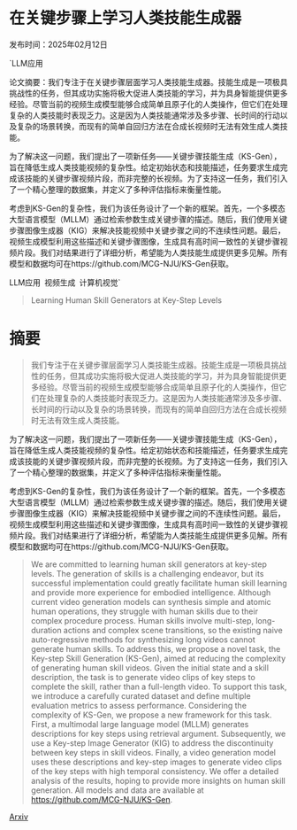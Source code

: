 # 在关键步骤上学习人类技能生成器

发布时间：2025年02月12日

`LLM应用

论文摘要：我们专注于在关键步骤层面学习人类技能生成器。技能生成是一项极具挑战性的任务，但其成功实施将极大促进人类技能的学习，并为具身智能提供更多经验。尽管当前的视频生成模型能够合成简单且原子化的人类操作，但它们在处理复杂的人类技能时表现乏力。这是因为人类技能通常涉及多步骤、长时间的行动以及复杂的场景转换，而现有的简单自回归方法在合成长视频时无法有效生成人类技能。

为了解决这一问题，我们提出了一项新任务——关键步骤技能生成（KS-Gen），旨在降低生成人类技能视频的复杂性。给定初始状态和技能描述，任务要求生成完成该技能的关键步骤视频片段，而非完整的长视频。为了支持这一任务，我们引入了一个精心整理的数据集，并定义了多种评估指标来衡量性能。

考虑到KS-Gen的复杂性，我们为该任务设计了一个新的框架。首先，一个多模态大型语言模型（MLLM）通过检索参数生成关键步骤的描述。随后，我们使用关键步骤图像生成器（KIG）来解决技能视频中关键步骤之间的不连续性问题。最后，视频生成模型利用这些描述和关键步骤图像，生成具有高时间一致性的关键步骤视频片段。我们对结果进行了详细分析，希望能为人类技能生成提供更多见解。所有模型和数据均可在https://github.com/MCG-NJU/KS-Gen获取。

LLM应用` `视频生成` `计算机视觉`

> Learning Human Skill Generators at Key-Step Levels

# 摘要

> 我们专注于在关键步骤层面学习人类技能生成器。技能生成是一项极具挑战性的任务，但其成功实施将极大促进人类技能的学习，并为具身智能提供更多经验。尽管当前的视频生成模型能够合成简单且原子化的人类操作，但它们在处理复杂的人类技能时表现乏力。这是因为人类技能通常涉及多步骤、长时间的行动以及复杂的场景转换，而现有的简单自回归方法在合成长视频时无法有效生成人类技能。

为了解决这一问题，我们提出了一项新任务——关键步骤技能生成（KS-Gen），旨在降低生成人类技能视频的复杂性。给定初始状态和技能描述，任务要求生成完成该技能的关键步骤视频片段，而非完整的长视频。为了支持这一任务，我们引入了一个精心整理的数据集，并定义了多种评估指标来衡量性能。

考虑到KS-Gen的复杂性，我们为该任务设计了一个新的框架。首先，一个多模态大型语言模型（MLLM）通过检索参数生成关键步骤的描述。随后，我们使用关键步骤图像生成器（KIG）来解决技能视频中关键步骤之间的不连续性问题。最后，视频生成模型利用这些描述和关键步骤图像，生成具有高时间一致性的关键步骤视频片段。我们对结果进行了详细分析，希望能为人类技能生成提供更多见解。所有模型和数据均可在https://github.com/MCG-NJU/KS-Gen获取。

> We are committed to learning human skill generators at key-step levels. The generation of skills is a challenging endeavor, but its successful implementation could greatly facilitate human skill learning and provide more experience for embodied intelligence. Although current video generation models can synthesis simple and atomic human operations, they struggle with human skills due to their complex procedure process. Human skills involve multi-step, long-duration actions and complex scene transitions, so the existing naive auto-regressive methods for synthesizing long videos cannot generate human skills. To address this, we propose a novel task, the Key-step Skill Generation (KS-Gen), aimed at reducing the complexity of generating human skill videos. Given the initial state and a skill description, the task is to generate video clips of key steps to complete the skill, rather than a full-length video. To support this task, we introduce a carefully curated dataset and define multiple evaluation metrics to assess performance. Considering the complexity of KS-Gen, we propose a new framework for this task. First, a multimodal large language model (MLLM) generates descriptions for key steps using retrieval argument. Subsequently, we use a Key-step Image Generator (KIG) to address the discontinuity between key steps in skill videos. Finally, a video generation model uses these descriptions and key-step images to generate video clips of the key steps with high temporal consistency. We offer a detailed analysis of the results, hoping to provide more insights on human skill generation. All models and data are available at https://github.com/MCG-NJU/KS-Gen.

[Arxiv](https://arxiv.org/abs/2502.08234)